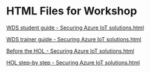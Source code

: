 ﻿# HTML Files for Workshop
[WDS student guide - Securing Azure IoT solutions.html](https://cloudworkshop.blob.core.windows.net/securing-iot-end-to-end/Whiteboard%20design%20session/WDS%20student%20guide%20-%20Securing%20Azure%20IoT%20solutions.html)

[WDS trainer guide - Securing Azure IoT solutions.html](https://cloudworkshop.blob.core.windows.net/securing-iot-end-to-end/Whiteboard%20design%20session/WDS%20trainer%20guide%20-%20Securing%20Azure%20IoT%20solutions.html)

[Before the HOL - Securing Azure IoT solutions.html](https://cloudworkshop.blob.core.windows.net/securing-iot-end-to-end/Hands-on%20lab/Before%20the%20HOL%20-%20Securing%20Azure%20IoT%20solutions.html)

[HOL step-by step - Securing Azure IoT solutions.html](https://cloudworkshop.blob.core.windows.net/securing-iot-end-to-end/Hands-on%20lab/HOL%20step-by%20step%20-%20Securing%20Azure%20IoT%20solutions.html)

